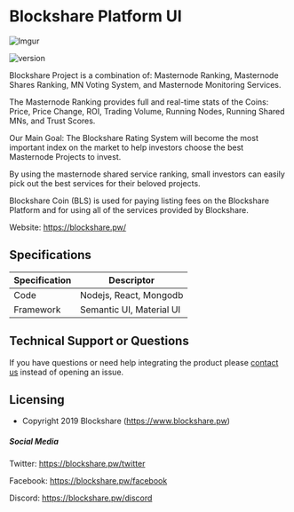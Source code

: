 # Blockshare Platform UI
![Imgur](https://imgur.com/w0OUhl5.png)

![version](https://img.shields.io/badge/version-1.0.0-blue.svg)


Blockshare Project is a combination of: Masternode Ranking, Masternode Shares Ranking, MN Voting System, and Masternode Monitoring Services.

The Masternode Ranking provides full and real-time stats of the Coins: Price, Price Change, ROI, Trading Volume, Running Nodes, Running Shared MNs, and Trust Scores.

Our Main Goal: The Blockshare Rating System will become the most important index on the market to help investors choose the best Masternode Projects to invest.

By using the masternode shared service ranking, small investors can easily pick out the best services for their beloved projects.

Blockshare Coin (BLS) is used for paying listing fees on the Blockshare Platform and for using all of the services provided by Blockshare.

Website: https://blockshare.pw/


## Specifications

| Specification         | Descriptor                              |
|-----------------------|-----------------------------------------|
| Code                  | Nodejs, React, Mongodb                  |
| Framework             | Semantic UI, Material UI                |


## Technical Support or Questions

If you have questions or need help integrating the product please [contact us](https://www.creative-tim.com/contact-us) instead of opening an issue.

## Licensing

- Copyright 2019 Blockshare (https://www.blockshare.pw)

##### Social Media

Twitter: <https://blockshare.pw/twitter>

Facebook: <https://blockshare.pw/facebook>

Discord: <https://blockshare.pw/discord>


